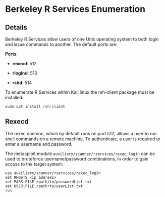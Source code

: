 # Berkeley R Services Enumeration

## Details

Berkeley R Services allow users of one Unix operating system to both login and issue commands to another.  The default ports are:

**Ports**

* **rexecd**: 512

* **rlogind**: 513

* **rshd**: 514

To enumerate R Services within Kali linux the rsh-client package must be installed:

`sudo apt install rsh-client`

## Rexecd 

The rexec daemon, which by default runs on port 512, allows a user to run shell commands on a remote machine.  To authenticate, a user is required to enter a username and password.  

The metasploit module `auxiliary/scanner/rservices/rexec_login` can be used to bruteforce username/password combinations, in order to gain access to the target system:

```
use auxiliary/scanner/rservices/rexec_login
set RHOSTS <ip address>
set PASS_FILE /path/to/passwordList.txt
set USER_FILE /path/to/userList.txt
run
```


